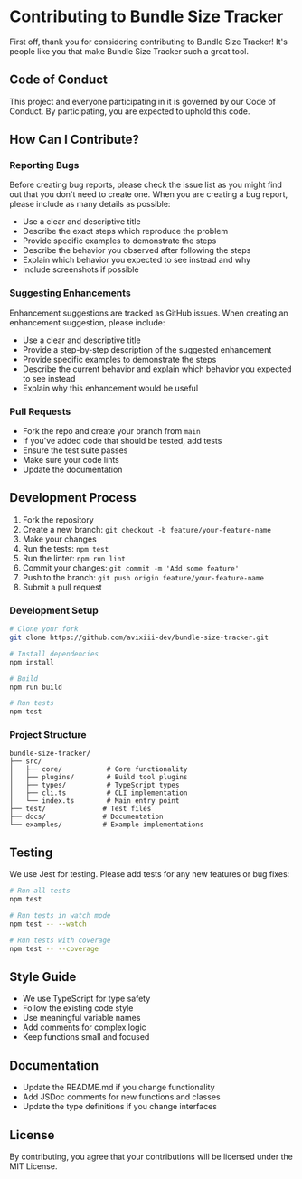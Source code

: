 # Contributing to Bundle Size Tracker

First off, thank you for considering contributing to Bundle Size Tracker! It's people like you that make Bundle Size Tracker such a great tool.

## Code of Conduct

This project and everyone participating in it is governed by our Code of Conduct. By participating, you are expected to uphold this code.

## How Can I Contribute?

### Reporting Bugs

Before creating bug reports, please check the issue list as you might find out that you don't need to create one. When you are creating a bug report, please include as many details as possible:

* Use a clear and descriptive title
* Describe the exact steps which reproduce the problem
* Provide specific examples to demonstrate the steps
* Describe the behavior you observed after following the steps
* Explain which behavior you expected to see instead and why
* Include screenshots if possible

### Suggesting Enhancements

Enhancement suggestions are tracked as GitHub issues. When creating an enhancement suggestion, please include:

* Use a clear and descriptive title
* Provide a step-by-step description of the suggested enhancement
* Provide specific examples to demonstrate the steps
* Describe the current behavior and explain which behavior you expected to see instead
* Explain why this enhancement would be useful

### Pull Requests

* Fork the repo and create your branch from `main`
* If you've added code that should be tested, add tests
* Ensure the test suite passes
* Make sure your code lints
* Update the documentation

## Development Process

1. Fork the repository
2. Create a new branch: `git checkout -b feature/your-feature-name`
3. Make your changes
4. Run the tests: `npm test`
5. Run the linter: `npm run lint`
6. Commit your changes: `git commit -m 'Add some feature'`
7. Push to the branch: `git push origin feature/your-feature-name`
8. Submit a pull request

### Development Setup

```bash
# Clone your fork
git clone https://github.com/avixiii-dev/bundle-size-tracker.git

# Install dependencies
npm install

# Build
npm run build

# Run tests
npm test
```

### Project Structure

```
bundle-size-tracker/
├── src/
│   ├── core/           # Core functionality
│   ├── plugins/        # Build tool plugins
│   ├── types/          # TypeScript types
│   ├── cli.ts          # CLI implementation
│   └── index.ts        # Main entry point
├── test/              # Test files
├── docs/              # Documentation
└── examples/          # Example implementations
```

## Testing

We use Jest for testing. Please add tests for any new features or bug fixes:

```bash
# Run all tests
npm test

# Run tests in watch mode
npm test -- --watch

# Run tests with coverage
npm test -- --coverage
```

## Style Guide

* We use TypeScript for type safety
* Follow the existing code style
* Use meaningful variable names
* Add comments for complex logic
* Keep functions small and focused

## Documentation

* Update the README.md if you change functionality
* Add JSDoc comments for new functions and classes
* Update the type definitions if you change interfaces

## License

By contributing, you agree that your contributions will be licensed under the MIT License.
